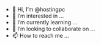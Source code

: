 - 👋 Hi, I’m @hostingpc
- 👀 I’m interested in ...
- 🌱 I’m currently learning ...
- 💞️ I’m looking to collaborate on ...
- 📫 How to reach me ...

<!---
hostingpc/hostingpc is a ✨ special ✨ repository because its `README.md` (this file) appears on your GitHub profile.
You can click the Preview link to take a look at your changes.
--->
